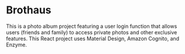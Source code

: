 # Brothaus

This is a photo album project featuring a user login function that allows users (friends and family) to access private photos and other exclusive features. This React project uses Material Design, Amazon Cognito, and Enzyme.
